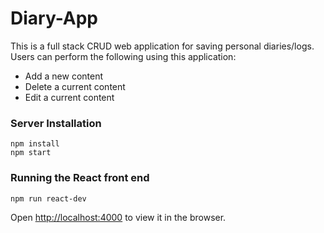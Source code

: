 # Diary-App
This is a full stack CRUD web application for saving personal diaries/logs. Users can perform the following using this application: 
-   Add a new content     
-   Delete a current content
-   Edit a current content

### Server Installation
``````````````````````````
npm install
npm start
``````````````````````````
### Running the React front end
``````````````````````````
npm run react-dev
``````````````````````````

Open [http://localhost:4000](http://localhost:4000) to view it in the browser.
